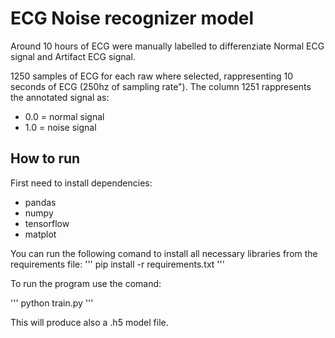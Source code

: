 # ECG Noise recognizer model

Around 10 hours of ECG were manually labelled to differenziate Normal ECG signal and Artifact ECG signal. 

1250 samples of ECG for each raw where selected, rappresenting 10 seconds of ECG (250hz of sampling rate").
The column 1251 rappresents the annotated signal as:

- 0.0 = normal signal
- 1.0 = noise signal

## How to run

First need to install dependencies:
- pandas
- numpy
- tensorflow
- matplot

You can run the following comand to install all necessary libraries from the requirements file:
'''
pip install -r requirements.txt
'''

To run the program use the comand:

'''
python train.py
'''

This will produce also a .h5 model file.
